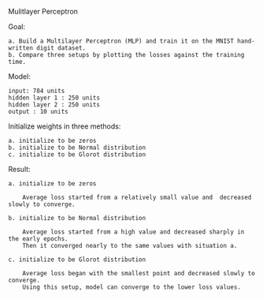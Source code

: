 Mulitlayer Perceptron

Goal: 

    a. Build a Multilayer Perceptron (MLP) and train it on the MNIST hand-written digit dataset.
    b. Compare three setups by plotting the losses against the training time.

Model: 

    input: 784 units
    hidden layer 1 : 250 units
    hidden layer 2 : 250 units
    output : 10 units

Initialize weights in three methods:

    a. initialize to be zeros
    b. initialize to be Normal distribution
    c. initialize to be Glorot distribution
    
Result:

    a. initialize to be zeros
    
        Average loss started from a relatively small value and  decreased slowly to converge.

    b. initialize to be Normal distribution
    
        Average loss started from a high value and decreased sharply in the early epochs.
        Then it converged nearly to the same values with situation a.

    c. initialize to be Glorot distribution
    
        Average loss began with the smallest point and decreased slowly to converge. 
        Using this setup, model can converge to the lower loss values.






